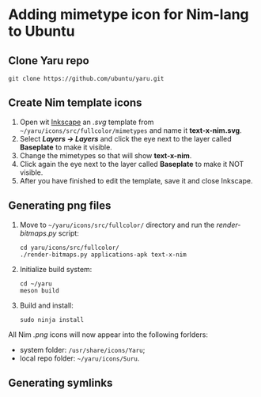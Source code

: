 # Adding mimetype icon for Nim-lang to Ubuntu

## Clone Yaru repo

```
git clone https://github.com/ubuntu/yaru.git
```

## Create Nim template icons

1. Open wit [Inkscape](https://inkscape.org) an *.svg* template from `~/yaru/icons/src/fullcolor/mimetypes` and name it **text-x-nim.svg**.
1. Select ***Layers → Layers*** and click the eye next to the layer called **Baseplate** to make it visible.
1. Change the mimetypes so that will show **text-x-nim**.
1. Click again the eye next to the layer called **Baseplate** to make it NOT visible.
1. After you have finished to edit the template, save it and close Inkscape.

## Generating png files

1. Move to `~/yaru/icons/src/fullcolor/` directory and run the *render-bitmaps.py* script:
	```
	cd yaru/icons/src/fullcolor/
	./render-bitmaps.py applications-apk text-x-nim
	```
1. Initialize build system:
	```
	cd ~/yaru
	meson build
	```
1. Build and install:
	```
	sudo ninja install
	```
All Nim *.png* icons will now appear into the following forlders:
* system folder: `/usr/share/icons/Yaru`;
* local repo folder: `~/yaru/icons/Suru`.

## Generating symlinks





